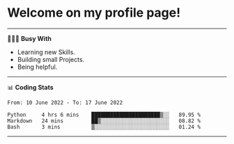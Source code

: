 # Welcome on my profile page!
<!-- print(("dralla"[::-1]+"s").capitalize()) -->

---
👨🏻‍💻 **Busy With**
* Learning new Skills.
* Building small Projects.
* Being helpful.

---
📊 **Coding Stats**
<!--START_SECTION:waka-->

```text
From: 10 June 2022 - To: 17 June 2022

Python     4 hrs 6 mins    ██████████████████████▒░░   89.95 %
Markdown   24 mins         ██▒░░░░░░░░░░░░░░░░░░░░░░   08.82 %
Bash       3 mins          ▒░░░░░░░░░░░░░░░░░░░░░░░░   01.24 %
```

<!--END_SECTION:waka-->
---
